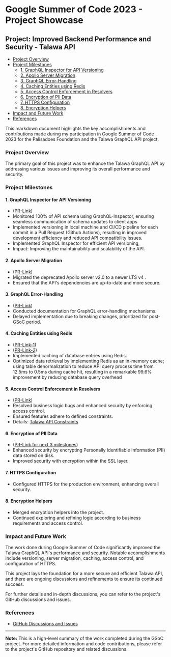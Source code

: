 # Google Summer of Code 2023 - Project Showcase

## Project: Improved Backend Performance and Security - Talawa API

- [Project Overview](#project-overview)
- [Project Milestones](#project-milestones)
  - [1. GraphQL Inspector for API Versioning](#1-graphql-inspector-for-api-versioning)
  - [2. Apollo Server Migration](#2-apollo-server-migration)
  - [3. GraphQL Error-Handling](#3-graphql-error-handling)
  - [4. Caching Entities using Redis](#4-caching-entities-using-redis)
  - [5. Access Control Enforcement in Resolvers](#5-access-control-enforcement-in-resolvers)
  - [6. Encryption of PII Data](#6-encryption-of-pii-data)
  - [7. HTTPS Configuration](#7-https-configuration)
  - [8. Encryption Helpers](#8-encryption-helpers)
- [Impact and Future Work](#impact-and-future-work)
- [References](#references)


This markdown document highlights the key accomplishments and contributions made during my participation in Google Summer of Code 2023 for the Palisadoes Foundation and the Talawa GraphQL API project. 

### Project Overview

The primary goal of this project was to enhance the Talawa GraphQL API by addressing various issues and improving its overall performance and security.

### Project Milestones

#### 1. GraphQL Inspector for API Versioning

- ([PR-Link](https://github.com/PalisadoesFoundation/talawa-api/pull/1340))
- Monitored 100% of API schema using GraphQL-Inspector, ensuring seamless communication of schema
updates to client apps
- Implemented versioning in local machine and CI/CD pipeline for each commit in a
Pull Request (Github Actions), resulting in improved development efficiency and reduced API compatibility
issues.
- Implemented GraphQL Inspector for efficient API versioning, 
- Impact: Improving the maintainability and scalability of the API.

#### 2. Apollo Server Migration
- ([PR-Link](https://github.com/PalisadoesFoundation/talawa-api/pull/1351))
- Migrated the deprecated Apollo server v2.0 to a newer LTS v4 .
- Ensured that the API's dependencies are up-to-date and more secure.

#### 3. GraphQL Error-Handling

- ([PR-Link](https://github.com/PalisadoesFoundation/talawa-docs/pull/593))
- Conducted documentation for GraphQL error-handling mechanisms.
- Delayed implementation due to breaking changes, prioritized for post-GSoC period.

#### 4. Caching Entities using Redis

- ([PR-Link-1](https://github.com/PalisadoesFoundation/talawa-api/pull/1377))
- ([PR-Link-2](https://github.com/PalisadoesFoundation/talawa-api/pull/1388))
- Implemented caching of database entries using Redis.
- Optimized data retrieval by implementing Redis as an in-memory cache; using table denormalization to reduce
API query process time from 12.5ms to 0.5ms during cache hit, resulting in a remarkable 99.6% improvement
by reducing database query overhead

#### 5. Access Control Enforcement in Resolvers

- ([PR-Link](https://github.com/PalisadoesFoundation/talawa-api/pull/1073))
- Resolved business logic bugs and enhanced security by enforcing access control.
- Ensured features adhere to defined constraints.
- Details: [Talawa API Constraints](https://docs.talawa.io/docs/developers/talawa-api/constraints/admin)

#### 6. Encryption of PII Data

- ([PR-Link for next 3 milestones](https://github.com/PalisadoesFoundation/talawa-api/pull/1407))
- Enhanced security by encrypting Personally Identifiable Information (PII) data stored on disk.
- Improved security with encryption within the SSL layer.

#### 7. HTTPS Configuration

- Configured HTTPS for the production environment, enhancing overall security.

#### 8. Encryption Helpers

- Merged encryption helpers into the project.
- Continued exploring and refining logic according to business requirements and access control.

### Impact and Future Work

The work done during Google Summer of Code significantly improved the Talawa GraphQL API's performance and security. Notable accomplishments include versioning, server migration, caching, access control, and configuration of HTTPS.

This project lays the foundation for a more secure and efficient Talawa API, and there are ongoing discussions and refinements to ensure its continued success.

For further details and in-depth discussions, you can refer to the project's GitHub discussions and issues.

### References

- [GitHub Discussions and Issues](https://github.com/PalisadoesFoundation/talawa-api/discussions/1239#discussioncomment-5486951)

---

**Note:** This is a high-level summary of the work completed during the GSoC project. For more detailed information and code contributions, please refer to the project's GitHub repository and related discussions.
